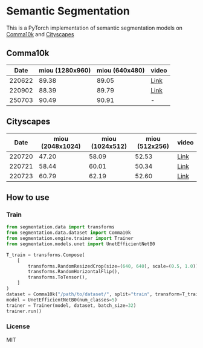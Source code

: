 # Semantic Segmentation
This is a PyTorch implementation of semantic segmentation models on [Comma10k](https://github.com/commaai/comma10k) and [Cityscapes](https://www.cityscapes-dataset.com/)

## Comma10k
| Date   | miou (1280x960) | miou (640x480) | video                                |
| ------ | --------------- | -------------- | ------------------------------------ |
| 220622 | 89.38           | 89.05          | [Link](https://youtu.be/-xZ5Vsq1JDg) |
| 220902 | 88.39           | 89.79          | [Link](https://youtu.be/l2cX6F_69wI) |
| 250703 | 90.49           | 90.91          | -                                    |

## Cityscapes
| Date   | miou (2048x1024) | miou (1024x512) | miou (512x256) | video                                |
| ------ | ---------------- | --------------- | -------------- | ------------------------------------ |
| 220720 | 47.20            | 58.09           | 52.53          | [Link](https://youtu.be/iUEUOsw3ViQ) |
| 220721 | 58.44            | 60.01           | 50.34          | [Link](https://youtu.be/WyZvsIS7eq8) |
| 220723 | 60.79            | 62.19           | 52.60          | [Link](https://youtu.be/XUA3fDtz4IE) |

## How to use

### Train
```python
from segmentation.data import transforms
from segmentation.data.dataset import Comma10k
from segmentation.engine.trainer import Trainer
from segmentation.models.unet import UnetEfficientNetB0

T_train = transforms.Compose(
    [
        transforms.RandomResizedCrop(size=(640, 640), scale=(0.5, 1.0)),
        transforms.RandomHorizontalFlip(),
        transforms.ToTensor(),
    ]
)
dataset = Comma10k("/path/to/dataset/", split="train", transform=T_train)
model = UnetEfficientNetB0(num_classes=5)
trainer = Trainer(model, dataset, batch_size=32)
trainer.run()
```


### License

MIT
